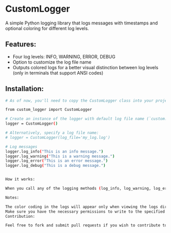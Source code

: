 # CustomLogger

A simple Python logging library that logs messages with timestamps and optional coloring for different log levels.

## Features:

- Four log levels: INFO, WARNING, ERROR, DEBUG
- Option to customize the log file name
- Outputs colored logs for a better visual distinction between log levels (only in terminals that support ANSI codes)

## Installation:

```bash
# As of now, you'll need to copy the CustomLogger class into your project since it isn't available as a pip package.

from custom_logger import CustomLogger

# Create an instance of the logger with default log file name (`custom.log`)
logger = CustomLogger()

# Alternatively, specify a log file name:
# logger = CustomLogger(log_file='my_log.log')

# Log messages
logger.log_info("This is an info message.")
logger.log_warning("This is a warning message.")
logger.log_error("This is an error message.")
logger.log_debug("This is a debug message.")


How it works:

When you call any of the logging methods (log_info, log_warning, log_error, log_debug), the message will be appended to the specified log file with a timestamp, log level, and the actual message.

Notes:

The color coding in the logs will appear only when viewing the logs directly in terminals that support ANSI codes. The raw log file will contain the ANSI escape sequences which might appear as gibberish in text editors that do not support them.
Make sure you have the necessary permissions to write to the specified log file.
Contribution:

Feel free to fork and submit pull requests if you wish to contribute to this library.

```
